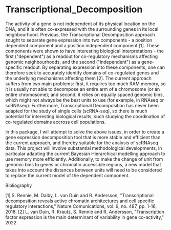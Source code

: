 # Transcriptional_Decomposition

The activity of a gene is not independent of its physical location on the DNA, and it is often co-expressed with the surrounding genes in its local neighbourhood. Previous, the Transcriptional Decomposition approach sought to separate gene expression into two components - a position dependent component and a position independent component [1]. These components were shown to have interesting biological interpretations - the first ("dependent") as a readout for co-regulatory mechanisms affecting genomic neighbourhoods, and the second ("independent") as a gene-specific readout. By separating expression into these components, one can therefore seek to accurately identify domains of co-regulated genes and the underlying mechanisms affecting them [2]. The current approach suffers from two main problems: first, it requires too much RAM memory, so it is usually not able to decompose an entire arm of a chromosome (or an entire chromosome); and second, it relies on equally spaced genomic bins, which might not always be the best units to use (for example, in RNAseq or scRNAseq). Furthermore, Transcriptional Decomposition has never been adapted for the study of single cells (scRNA-seq), so there is much potential for interesting biological results, such studying the coordination of co-regulated domains accross cell populations.

In this package, I will attempt to solve the above issues, in order to create a gene expression decomposition tool that is more stable and efficient than the current approach, and thereby suitable for the analysis of scRNAseq data. This project will involve substantial methodological developments, in particular adapting the current Bayesian Hierarchical modelling approach to use memory more efficiently. Additionally, to make the change of unit from genomic bins to genes or chromatin accessible regions, a new model that takes into account the distances between units will need to be considered to replace the current model of the dependent component.


Bibliography

[1] 	S. Rennie, M. Dalby, L. van Duin and R. Andersson, "Transcriptional decomposition reveals active chromatin architectures and cell specific regulatory interactions," Nature Comunications, vol. 9, no. 487, pp. 1-16, 2018. 
[2] 	L. van Duin, R. Krautz, S. Rennie and R. Andersson, "Transcription factor expression is the main determinant of variability in gene co-activity," 2022. 
